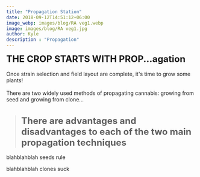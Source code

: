 ```yaml
---
title: "Propagation Station"
date: 2018-09-12T14:51:12+06:00
image_webp: images/blog/RA veg1.webp
image: images/blog/RA veg1.jpg
author: Kyle
description : "Propagation"
---
```


<font size= "5"><b>THE CROP STARTS WITH PROP...agation</b></font>
<br><br>Once strain selection and field layout are complete, it's time to grow some plants!
<br><br>There are two widely used methods of propagating cannabis: growing from seed and growing from clone...



> <h1 style="font-size: 24px;"><b>There are advantages and disadvantages to each of the two main propagation techniques</b></h1>

blahblahblah seeds rule


blahblahblah clones suck
